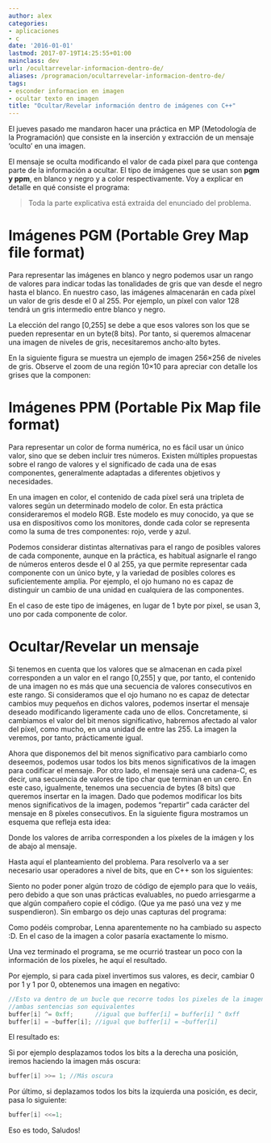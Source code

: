 ```yaml
---
author: alex
categories:
- aplicaciones
- c
date: '2016-01-01'
lastmod: 2017-07-19T14:25:55+01:00
mainclass: dev
url: /ocultarrevelar-informacion-dentro-de/
aliases: /programacion/ocultarrevelar-informacion-dentro-de/
tags:
- esconder informacion en imagen
- ocultar texto en imagen
title: "Ocultar/Revelar información dentro de imágenes con C++"
---
```


El jueves pasado me mandaron hacer una práctica en MP (Metodología de la Programación) que consiste en la inserción y extracción de un mensaje &#8216;oculto&#8217; en una imagen.

El mensaje se oculta modificando el valor de cada pixel para que contenga parte de la información a ocultar. El tipo de imágenes que se usan son **pgm y ppm**, en blanco y negro y a color respectivamente. Voy a explicar en detalle en qué consiste el programa:

>Toda la parte explicativa está extraida del enunciado del problema.

<!--more--><!--ad-->

# Imágenes PGM (Portable Grey Map file format)

Para representar las imágenes en blanco y negro podemos usar un rango de valores para indicar todas las tonalidades de gris que van desde el negro hasta el blanco. En nuestro caso, las imágenes almacenarán en cada píxel un valor de gris desde el 0 al 255. Por ejemplo, un píxel con valor 128 tendrá un gris intermedio entre blanco y negro.

La elección del rango [0,255] se debe a que esos valores son los que se pueden representar en un byte(8 bits). Por tanto, si queremos almacenar una imagen de niveles de gris,
necesitaremos ancho⋅alto bytes.

En la siguiente figura se muestra un ejemplo de imagen 256&#215;256 de niveles de gris. Observe el zoom de una región 10&#215;10 para apreciar con detalle los grises que la componen:

<figure>
    <amp-img sizes="(min-width: 400px) 400px, 100vw" on="tap:lightbox1" role="button" tabindex="0" layout="responsive"  height="215" width="400" src="https://1.bp.blogspot.com/-HM2vxizK_lg/T2Ynr-0h-3I/AAAAAAAACPM/uc-h3WbSs6Y/s400/Screenshot%2B-%2B03182012%2B-%2B07%253A21%253A10%2BPM.png"></amp-img>
</figure>

# Imágenes PPM (Portable Pix Map file format)

Para representar un color de forma numérica, no es fácil usar un único valor, sino que se deben incluir tres números. Existen múltiples propuestas sobre el rango de valores y el significado de cada una de esas componentes, generalmente adaptadas a diferentes objetivos y necesidades.

En una imagen en color, el contenido de cada píxel será una tripleta de valores según un determinado modelo de color. En esta práctica consideraremos el modelo RGB. Este modelo es muy conocido, ya que se usa en dispositivos como los monitores, donde cada color se representa como la suma de tres componentes: rojo, verde y azul.

Podemos considerar distintas alternativas para el rango de posibles valores de cada componente, aunque en la práctica, es habitual asignarle el rango de números enteros desde el 0 al 255, ya que permite representar cada componente con un único byte, y la variedad de posibles colores es suficientemente amplia. Por ejemplo, el ojo humano no es capaz de distinguir un cambio de una unidad en cualquiera de las componentes.

En el caso de este tipo de imágenes, en lugar de 1 byte por pixel, se usan 3, uno por cada componente de color.

# Ocultar/Revelar un mensaje

Si tenemos en cuenta que los valores que se almacenan en cada píxel corresponden a un valor en el rango [0,255] y que, por tanto, el contenido de una imagen no es más que una secuencia de valores consecutivos en este rango. Si consideramos que el ojo humano no es capaz de detectar cambios muy pequeños en dichos valores, podemos insertar el mensaje deseado modificando ligeramente cada uno de ellos. Concretamente, si cambiamos el valor del bit menos significativo, habremos afectado al valor del píxel, como mucho, en una unidad de entre las 255. La imagen la veremos, por tanto, prácticamente igual.

Ahora que disponemos del bit menos significativo para cambiarlo como deseemos, podemos usar todos los bits menos significativos de la imagen para codificar el mensaje. Por otro lado, el mensaje será una cadena-C, es decir, una secuencia de valores de tipo char que terminan en un cero. En este caso, igualmente, tenemos una secuencia de bytes (8 bits) que queremos insertar en la imagen. Dado que podemos modificar los bits menos significativos de la imagen, podemos “repartir” cada carácter del mensaje en 8 píxeles consecutivos. En la siguiente figura mostramos un esquema que refleja esta idea:

<figure>
    <amp-img sizes="(min-width: 400px) 400px, 100vw" on="tap:lightbox1" role="button" tabindex="0" layout="responsive"  height="125" width="400" src="https://2.bp.blogspot.com/-nwIaqapwV4o/T2YqBj4r0LI/AAAAAAAACPY/r8DKpFArxa8/s400/Screenshot%2B-%2B03182012%2B-%2B07%253A31%253A18%2BPM.png"></amp-img>
</figure>

Donde los valores de arriba corresponden a los píxeles de la imágen y los de abajo al mensaje.

Hasta aquí el planteamiento del problema. Para resolverlo va a ser necesario usar operadores a nivel de bits, que en C++ son los siguientes:

<figure>
    <amp-img sizes="(min-width: 400px) 400px, 100vw" on="tap:lightbox1" role="button" tabindex="0" layout="responsive"  height="273" width="400" src="https://2.bp.blogspot.com/-WPpC6XNKFfE/T2Yr3ccQAAI/AAAAAAAACPo/n7ddoxUaC90/s400/Screenshot%2B-%2B03182012%2B-%2B07%253A39%253A03%2BPM.png"></amp-img>
</figure>

Siento no poder poner algún trozo de código de ejemplo para que lo veáis, pero debido a que son unas prácticas evaluables, no puedo arriesgarme a que algún compañero copie el código. (Que ya me pasó una vez y me suspendieron). Sin embargo os dejo unas capturas del programa:

<figure>
    <amp-img sizes="(min-width: 400px) 400px, 100vw" on="tap:lightbox1" role="button" tabindex="0" layout="responsive"  height="316" width="400" src="https://1.bp.blogspot.com/-sXM7u0P77Y8/T2YuiaI_NuI/AAAAAAAACP0/whBXKD_rcPI/s400/ejemplo.png"></amp-img>
</figure>

Como podéis comprobar, Lenna aparentemente no ha cambiado su aspecto :D. En el caso de la imagen a color pasaría exactamente lo mismo.

Una vez terminado el programa, se me ocurrió trastear un poco con la información de los píxeles, he aquí el resultado.

Por ejemplo, si para cada pixel invertimos sus valores, es decir, cambiar 0 por 1 y 1 por 0, obtenemos una imagen en negativo:

```cpp
//Esto va dentro de un bucle que recorre todos los pixeles de la imagen,
//ambas sentencias son equivalentes
buffer[i] ^= 0xff;      //igual que buffer[i] = buffer[i] ^ 0xff
buffer[i] = ~buffer[i]; //igual que buffer[i] = ~buffer[i]
```

El resultado es:

<figure>
    <amp-img sizes="(min-width: 320px) 320px, 100vw" on="tap:lightbox1" role="button" tabindex="0" layout="responsive"  height="175" width="320" src="https://3.bp.blogspot.com/-_DE2i5TQNZ4/T2Ywb7jrYmI/AAAAAAAACQA/149R0QIZXiQ/s320/invertidas.png"></amp-img>
</figure>

Si por ejemplo desplazamos todos los bits a la derecha una posición, iremos haciendo la imagen más oscura:

```cpp
buffer[i] >>= 1; //Más oscura
```

<figure>
    <amp-img sizes="(min-width: 320px) 320px, 100vw" on="tap:lightbox1" role="button" tabindex="0" layout="responsive"  height="316" width="320" src="https://2.bp.blogspot.com/-7ZGLJJVhVgE/T2YxwfFUPwI/AAAAAAAACQM/Y0GbfsbP5QQ/s320/oscura.png"></amp-img>
</figure>

Por último, si deplazamos todos los bits la izquierda una posición, es decir, pasa lo siguiente:

```cpp
buffer[i] <<=1;
```

<figure>
    <amp-img sizes="(min-width: 320px) 320px, 100vw" on="tap:lightbox1" role="button" tabindex="0" layout="responsive"  height="177" width="320" src="https://1.bp.blogspot.com/-foHh4zTqIws/T2YyemfSLUI/AAAAAAAACQY/AEZr2nNe41U/s320/clara.png"></amp-img>
</figure>

Eso es todo, Saludos!

